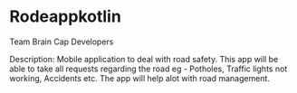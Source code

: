 # Rodeappkotlin

Team Brain Cap Developers

Description: Mobile application to deal with road safety. This app will be able to take all requests regarding the road eg - Potholes, Traffic lights not working, Accidents etc. The app will help alot with road management.
